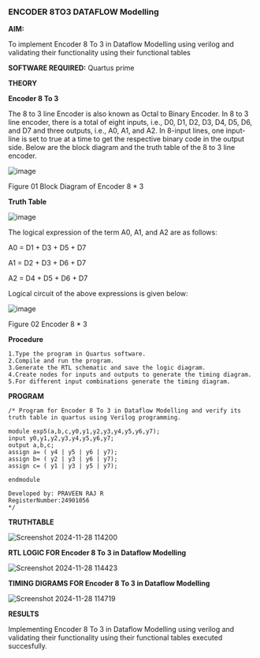 ### ENCODER 8TO3 DATAFLOW Modelling

**AIM:**

To implement  Encoder 8 To 3 in Dataflow Modelling using verilog and validating their functionality using their functional tables

**SOFTWARE REQUIRED:** Quartus prime

**THEORY**

**Encoder 8 To 3**

The 8 to 3 line Encoder is also known as Octal to Binary Encoder. In 8 to 3 line encoder, there is a total of eight inputs, i.e., D0, D1, D2, D3, D4, D5, D6, and D7 and three outputs, i.e., A0, A1, and A2. In 8-input lines, one input-line is set to true at a time to get the respective binary code in the output side. Below are the block diagram and the truth table of the 8 to 3 line encoder.

![image](https://github.com/naavaneetha/ENCODER8TO3DATAFLOW/assets/154305477/0bc242c1-eb9e-4c47-afe5-30428470efc3)

Figure 01  Block Diagram of Encoder 8 * 3

**Truth Table**

![image](https://github.com/naavaneetha/ENCODER8TO3DATAFLOW/assets/154305477/35496b14-ae6e-4cd1-9abd-d6736b576575)

The logical expression of the term A0, A1, and A2 are as follows:

A0 = D1 + D3 + D5 + D7

A1 = D2 + D3 + D6 + D7

A2 = D4 + D5 + D6 + D7

Logical circuit of the above expressions is given below:

![image](https://github.com/naavaneetha/ENCODER8TO3DATAFLOW/assets/154305477/95acaee6-c873-4c75-89eb-ef09fb158053)

Figure 02  Encoder 8 * 3

**Procedure**
```
1.Type the program in Quartus software.
2.Compile and run the program.
3.Generate the RTL schematic and save the logic diagram.
4.Create nodes for inputs and outputs to generate the timing diagram.
5.For different input combinations generate the timing diagram.
```

**PROGRAM**
```
/* Program for Encoder 8 To 3 in Dataflow Modelling and verify its truth table in quartus using Verilog programming.

module exp5(a,b,c,y0,y1,y2,y3,y4,y5,y6,y7);
input y0,y1,y2,y3,y4,y5,y6,y7;
output a,b,c;
assign a= ( y4 | y5 | y6 | y7);
assign b= ( y2 | y3 | y6 | y7);
assign c= ( y1 | y3 | y5 | y7);

endmodule

Developed by: PRAVEEN RAJ R
RegisterNumber:24901056
*/
```
**TRUTHTABLE**


![Screenshot 2024-11-28 114200](https://github.com/user-attachments/assets/c1b95d3e-5935-4d2e-ab52-c6b95a898e0d)


**RTL LOGIC FOR Encoder 8 To 3 in Dataflow Modelling**


![Screenshot 2024-11-28 114423](https://github.com/user-attachments/assets/f124e431-522b-4d0b-a881-1790e31be4c1)


**TIMING DIGRAMS FOR Encoder 8 To 3 in Dataflow Modelling**


![Screenshot 2024-11-28 114719](https://github.com/user-attachments/assets/b7070a4d-41ec-4240-b50e-c791a2cc71b5)


**RESULTS**

Implementing Encoder 8 To 3 in Dataflow Modelling using verilog and
validating their functionality using their functional tables executed succesfully.



